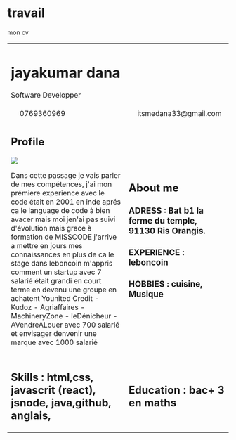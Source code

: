 # travail
mon cv
<!doctype html>
<html>
<head>
	<meta charset="utf-8">
	<link rel="stylesheet" href="c6.css">
	<title>Mon cv</title>
	</head>
		<body>
			<table cellspacing="0">
				<tr >
					<td colspan="2">
						<h1>jayakumar dana</h1>
						<p> Software Developper</p>
					</td>
				</tr>
				<tr>
					<td >
						<span id="s1"><i class="fa fa-mobile" style="margin-right: 20px; font-size: 20px"></i>0769360969</span>
					</td>
					<td>
						<span id="s2"><i class="fa fa-envelope-o" style="margin-right: 20px; font-size: 20px"></i>itsmedana33@gmail.com</span>
					</td>
				</tr>
				<tr>
					<td>
						<h2>Profile</h2>
						<img src="p51.png"/>
						<p>Dans cette passage je vais parler de mes compétences, j'ai mon prémiere experience avec le code était en 2001 en inde aprés ça le language de code à bien avacer mais moi jen'ai pas suivi d'évolution mais grace à formation de MISSCODE j'arrive a mettre en jours mes connaissances en plus de ca le stage dans leboncoin m'appris comment un startup avec 7 salarié était grandi en court terme en devenu une groupe en achatent  Younited Credit - Kudoz - Agriaffaires - MachineryZone - leDénicheur - AVendreALouer avec 700 salarié et envisager denvenir une marque avec 1000 salarié
						</p>
					</td>
					<td>
						<h2>About me</h2>
						<h3>ADRESS : Bat b1 la ferme du temple, 91130 Ris Orangis.</h3>
						<h3>EXPERIENCE : leboncoin</h3>
						<h3>HOBBIES : cuisine, Musique</h3>
					</td>
				</tr>
				<tr>
					<td>
						<h2>Skills : html,css, javascrit (react), jsnode, java,github, anglais,</h2>
					</td>
					<td>
						<h2>Education : bac+ 3 en maths</h2>
					</td>
				</tr>
